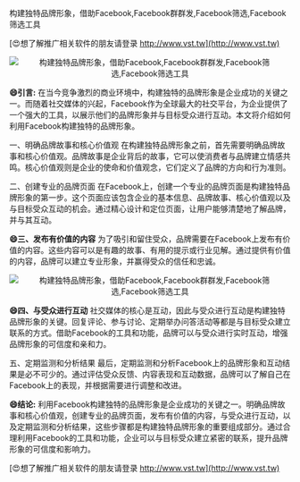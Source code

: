 构建独特品牌形象，借助Facebook,Facebook群群发,Facebook筛选,Facebook筛选工具

[😍想了解推广相关软件的朋友请登录 http://www.vst.tw](http://www.vst.tw)

 <center><img src="https://vst.tw/MP4/tuiguang/png/5.png" alt="构建独特品牌形象，借助Facebook,Facebook群群发,Facebook筛选,Facebook筛选工具"></center>

**😄引言:**
在当今竞争激烈的商业环境中，构建独特的品牌形象是企业成功的关键之一。而随着社交媒体的兴起，Facebook作为全球最大的社交平台，为企业提供了一个强大的工具，以展示他们的品牌形象并与目标受众进行互动。本文将介绍如何利用Facebook构建独特的品牌形象。

一、明确品牌故事和核心价值观
在构建独特品牌形象之前，首先需要明确品牌故事和核心价值观。品牌故事是企业背后的故事，它可以使消费者与品牌建立情感共鸣。核心价值观则是企业的使命和价值观念，它们定义了品牌的方向和行为准则。

二、创建专业的品牌页面
在Facebook上，创建一个专业的品牌页面是构建独特品牌形象的第一步。这个页面应该包含企业的基本信息、品牌故事、核心价值观以及与目标受众互动的机会。通过精心设计和定位页面，让用户能够清楚地了解品牌，并与其互动。

**😄三、发布有价值的内容**
为了吸引和留住受众，品牌需要在Facebook上发布有价值的内容。这些内容可以是有趣的故事、有用的提示或行业见解。通过提供有价值的内容，品牌可以建立专业形象，并赢得受众的信任和忠诚。

 <center><img src="https://vst.tw/MP4/tuiguang/png/0.png" alt="构建独特品牌形象，借助Facebook,Facebook群群发,Facebook筛选,Facebook筛选工具"></center>

**😄四、与受众进行互动**
社交媒体的核心是互动，因此与受众进行互动是构建独特品牌形象的关键。回复评论、参与讨论、定期举办问答活动等都是与目标受众建立联系的方式。借助Facebook的工具和功能，品牌可以与受众进行实时互动，增强品牌形象的可信度和亲和力。

五、定期监测和分析结果
最后，定期监测和分析Facebook上的品牌形象和互动结果是必不可少的。通过评估受众反馈、内容表现和互动数据，品牌可以了解自己在Facebook上的表现，并根据需要进行调整和改进。

**😄结论:**
利用Facebook构建独特的品牌形象是企业成功的关键之一。明确品牌故事和核心价值观，创建专业的品牌页面，发布有价值的内容，与受众进行互动，以及定期监测和分析结果，这些步骤都是构建独特品牌形象的重要组成部分。通过合理利用Facebook的工具和功能，企业可以与目标受众建立紧密的联系，提升品牌形象的可信度和影响力。

[😍想了解推广相关软件的朋友请登录 http://www.vst.tw](http://www.vst.tw)



